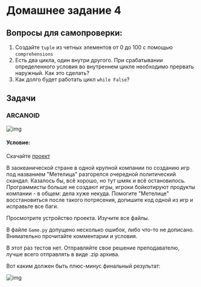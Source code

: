 # Домашнее задание 4

## Вопросы для самопроверки:

1. Создайте `tuple` из четных элементов от 0 до 100 с помощью `comprehensions`
2. Есть два цикла, один внутри другого. При срабатывании определенного условия во внутреннем цикле необходимо прервать наружный. Как это сделать?
3. Как долго будет работать цикл `while False`?

## Задачи

### ARCANOID

![img](https://cdn.ebaumsworld.com/mediaFiles/picture/2559883/86701462.jpg)


#### Условие:

Скачайте [проект](https://github.com/AlexanderZiyatdinov/Course/raw/main/Week4/HW/8.%20ARCANOID.zip)

В заокеанической стране в одной крупной компании по созданию игр под названием "Метелица" разгорелся очередной политический скандал. Казалось бы, всё хорошо, но тут шмяк и всё остановилось. Программисты больше не создают игры, игроки бойкотируют продукты компании - в общем: дела хуже некуда. Помогите "Метелице" восстановиться после такого потрясения, допишите код одной из игр и исправьте все баги.

Просмотрите устройство проекта. Изучите все файлы. 

В файле `Game.py` допущено несколько ошибок, либо что-то не дописано. Внимательно прочитайте комментарии и условия.

В этот раз тестов нет. Отправляйте свое решение преподавателю, лучше всего отправлять в виде .zip архива.

Вот каким должен быть плюс-минус финальный результат:

![img](https://vk.com/doc60246997_610526819?hash=bbaccd1a70b3ebe283&dl=05f6efa771c8cd6db6&wnd=1&module=im)
